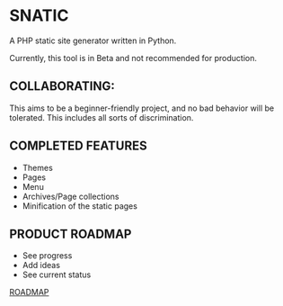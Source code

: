 # SNATIC 
A PHP static site generator written in Python.

Currently, this tool is in Beta and not recommended for production.

## COLLABORATING:

This aims to be a beginner-friendly project, and no bad behavior will be tolerated. This includes all sorts of 
discrimination.

## COMPLETED FEATURES

- Themes
- Pages
- Menu
- Archives/Page collections
- Minification of the static pages

## PRODUCT ROADMAP

- See progress
- Add ideas
- See current status

[ROADMAP](https://app.productstash.io/roadmaps/5fb8c1a47f5b66002ef0445c/public)

 


